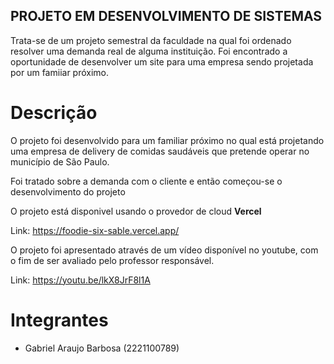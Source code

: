 ## PROJETO EM DESENVOLVIMENTO DE SISTEMAS

Trata-se de um projeto semestral da faculdade na qual foi ordenado resolver uma demanda real de alguma instituição. Foi encontrado a oportunidade de desenvolver um site para uma empresa sendo projetada por um famiiar próximo.

# Descrição

O projeto foi desenvolvido para um familiar próximo no qual está projetando uma empresa de delivery de comidas saudáveis que pretende operar no município de São Paulo.

Foi tratado sobre a demanda com o cliente e então começou-se o desenvolvimento do projeto

O projeto está disponivel usando o provedor de cloud **Vercel**

Link: https://foodie-six-sable.vercel.app/

O projeto foi apresentado através de um vídeo disponível no youtube, com o fim de ser avaliado pelo professor responsável.

Link: https://youtu.be/lkX8JrF8l1A

# Integrantes

- Gabriel Araujo Barbosa (2221100789)
 
